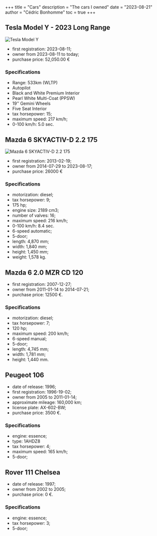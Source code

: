 +++
title = "Cars"
description = "The cars I owned"
date = "2023-08-21"
author = "Cédric Bonhomme"
toc = true
+++


## Tesla Model Y - 2023 Long Range

![Tesla Model Y](/images/cars/tesla-y.jpg)

- first registration: 2023-08-11;
- owner from 2023-08-11 to today;
- purchase price: 52,050.00 €

### Specifications

- Range: 533km (WLTP)
- Autopilot
- Black and White Premium Interior
- Pearl White Multi-Coat (PPSW)
- 19’’ Gemini Wheels
- Five Seat Interior
- tax horsepower: 15;
- maximum speed: 217 km/h;
- 0-100 km/h: 5.0 sec.


## Mazda 6 SKYACTIV-D 2.2 175

![Mazda 6 SKYACTIV-D 2.2 175](/images/cars/mazda6_20140731_144225.jpg)

- first registration: 2013-02-19;
- owner from 2014-07-29 to 2023-08-17;
- purchase price: 26000 €


### Specifications

- motorization: diesel;
- tax horsepower: 9;
- 175 hp;
- engine size: 2189 cm3;
- number of valves: 16;
- maximum speed: 216 km/h;
- 0-100 km/h: 8.4 sec.
- 6-speed automatic;
- 5-door;
- length: 4,870 mm;
- width: 1,840 mm;
- height: 1,450 mm;
- weight: 1,578 kg.



## Mazda 6 2.0 MZR CD 120


- first registration: 2007-12-27;
- owner from 2011-01-14 to 2014-07-21;
- purchase price: 12500 €.


### Specifications

- motorization: diesel;
- tax horsepower: 7;
- 120 hp;
- maximum speed: 200 km/h;
- 6-speed manual;
- 5-door;
- length: 4,745 mm;
- width: 1,781 mm;
- height: 1,440 mm.



## Peugeot 106


- date of release: 1996;
- first registration: 1996-19-02;
- owner from 2005 to 2011-01-14;
- approximate mileage: 160,000 km;
- license plate: AX-602-BW;
- purchase price: 3500 €.


### Specifications

- engine: essence;
- type: 1AHDZ8
- tax horsepower: 4;
- maximum speed: 165 km/h;
- 5-door;



## Rover 111 Chelsea 

- date of release: 1997;
- owner from 2002 to 2005;
- purchase price: 0 €.

### Specifications

- engine: essence;
- tax horsepower: 3;
- 5-door;

